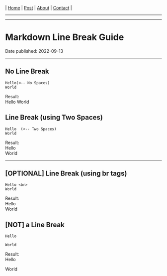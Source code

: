 <nav>
|
<a href="../index.html">Home</a>
|
<a href="../post.html">Post</a>
|
<a href="../about.html">About</a>
|
<a href="../contact.html">Contact</a>
|
</nav>
</header>
<hr><hr>
<main>
<!-- Your Content Start After This Line -->


# Markdown Line Break Guide

Date published: 2022-09-13

---

## No Line Break

```
Hello(<-- No Spaces)
World
```  
Result:  
Hello
World

## Line Break (using Two Spaces)

```
Hello  (<-- Two Spaces)
World
```  

Result:  
Hello  
World  

---

## [OPTIONAL] Line Break (using br tags)

```
Hello <br>
World
```

Result:  
Hello <br>
World


## [NOT] a Line Break

```
Hello

World
```

Result:  
Hello

World
